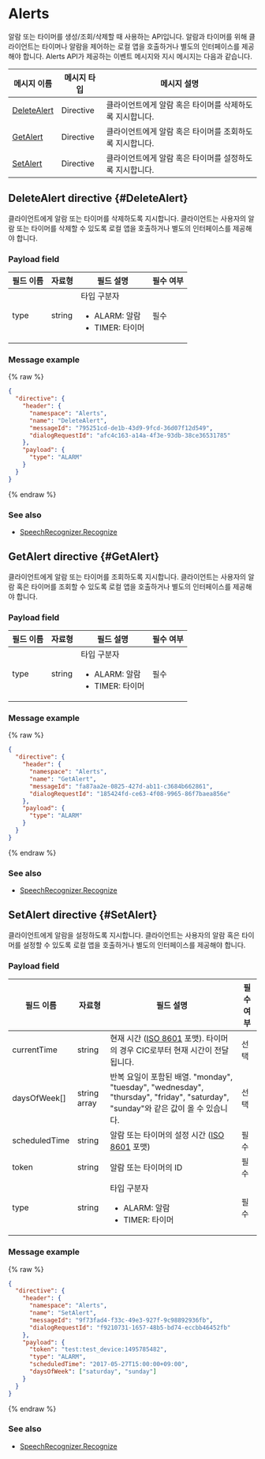 # Alerts

알람 또는 타이머를 생성/조회/삭제할 때 사용하는 API입니다. 알람과 타이머를 위해 클라이언트는 타이머나 알람을 제어하는 로컬 앱을 호출하거나 별도의 인터페이스를 제공해야 합니다. Alerts API가 제공하는 이벤트 메시지와 지시 메시지는 다음과 같습니다.

| 메시지 이름         | 메시지 타입  | 메시지 설명                                   |
|------------------|-----------|---------------------------------------------|
| [DeleteAlert](#DeleteAlert) | Directive | 클라이언트에게 알람 혹은 타이머를 삭제하도록 지시합니다. |
| [GetAlert](#GetAlert)       | Directive | 클라이언트에게 알람 혹은 타이머를 조회하도록 지시합니다. |
| [SetAlert](#SetAlert)       | Directive | 클라이언트에게 알람 혹은 타이머를 설정하도록 지시합니다. |

## DeleteAlert directive {#DeleteAlert}
클라이언트에게 알람 또는 타이머를 삭제하도록 지시합니다. 클라이언트는 사용자의 알람 또는 타이머를 삭제할 수 있도록 로컬 앱을 호출하거나 별도의 인터페이스를 제공해야 합니다.

### Payload field

| 필드 이름       | 자료형    | 필드 설명                     | 필수 여부 |
|---------------|---------|-----------------------------|---------|
| type          | string  | 타입 구분자 <ul><li>ALARM: 알람</li><li>TIMER: 타이머</li></ul> | 필수    |

### Message example

{% raw %}

```json
{
  "directive": {
    "header": {
      "namespace": "Alerts",
      "name": "DeleteAlert",
      "messageId": "795251cd-de1b-43d9-9fcd-36d07f12d549",
      "dialogRequestId": "afc4c163-a14a-4f3e-93db-38ce36531785"
    },
    "payload": {
      "type": "ALARM"
    }
  }
}
```

{% endraw %}

### See also
* [SpeechRecognizer.Recognize](/CIC/References/APIs/SpeechRecognizer.md#Recognize)

## GetAlert directive {#GetAlert}

클라이언트에게 알람 또는 타이머를 조회하도록 지시합니다. 클라이언트는 사용자의 알람 혹은 타이머를 조회할 수 있도록 로컬 앱을 호출하거나 별도의 인터페이스를 제공해야 합니다.

### Payload field

| 필드 이름       | 자료형    | 필드 설명                     | 필수 여부 |
|---------------|---------|-----------------------------|---------|
| type          | string  | 타입 구분자 <ul><li>ALARM: 알람</li><li>TIMER: 타이머</li></ul>  | 필수    |

### Message example

{% raw %}

```json
{
  "directive": {
    "header": {
      "namespace": "Alerts",
      "name": "GetAlert",
      "messageId": "fa87aa2e-0825-427d-ab11-c3684b662861",
      "dialogRequestId": "185424fd-ce63-4f08-9965-86f7baea856e"
    },
    "payload": {
      "type": "ALARM"
    }
  }
}
```

{% endraw %}

### See also
* [SpeechRecognizer.Recognize](/CIC/References/APIs/SpeechRecognizer.md#Recognize)

## SetAlert directive {#SetAlert}

클라이언트에게 알람을 설정하도록 지시합니다. 클라이언트는 사용자의 알람 혹은 타이머를 설정할 수 있도록 로컬 앱을 호출하거나 별도의 인터페이스를 제공해야 합니다.

### Payload field

| 필드 이름       | 자료형    | 필드 설명                     | 필수 여부 |
|---------------|---------|-----------------------------|---------|
| currentTime   | string       | 현재 시간 ([ISO 8601](https://en.wikipedia.org/wiki/ISO_8601) 포맷). 타이머의 경우 CIC로부터 현재 시간이 전달됩니다.                | 선택    |
| daysOfWeek[]  | string array | 반복 요일이 포함된 배열. "monday", "tuesday", "wednesday", "thursday", "friday", "saturday", "sunday"와 같은 값이 올 수 있습니다. | 선택    |
| scheduledTime | string       | 알람 또는 타이머의 설정 시간 ([ISO 8601](https://en.wikipedia.org/wiki/ISO_8601) 포맷)                                        | 필수    |
| token         | string       | 알람 또는 타이머의 ID                                                                                                      | 필수    |
| type          | string       | 타입 구분자 <ul><li>ALARM: 알람</li><li>TIMER: 타이머</li></ul>                                                             | 필수    |

### Message example

{% raw %}

```json
{
  "directive": {
    "header": {
      "namespace": "Alerts",
      "name": "SetAlert",
      "messageId": "9f73fad4-f33c-49e3-927f-9c98892936fb",
      "dialogRequestId": "f9210731-1657-48b5-bd74-eccbb46452fb"
    },
    "payload": {
      "token": "test:test_device:1495785482",
      "type": "ALARM",
      "scheduledTime": "2017-05-27T15:00:00+09:00",
      "daysOfWeek": ["saturday", "sunday"]
    }
  }
}
```

{% endraw %}

### See also
* [SpeechRecognizer.Recognize](/CIC/References/APIs/SpeechRecognizer.md#Recognize)
